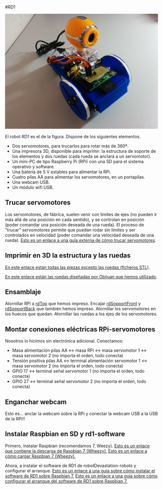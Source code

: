 #RD1

![RD1-800px.jpg](../../assets/RD1-800px.jpg)

El robot RD1 es el de la figura. Dispone de los siguientes elementos.

  - Dos servomotores, para trucarlos para rotar más de 360º.
  - Una impresora 3D, disponible para imprimir: la estructura de soporte
    de los elementos y dos ruedas (cada rueda se anclará a un
    servomotor).
  - Un mini-PC de tipo Raspberry Pi (RPi) con una SD para el sistema
    operativo y software.
  - Una batería de 5 V estables para alimentar la RPi.
  - Cuatro pilas AA para alimentar los servomotores, en un portapilas.
  - Una webcam USB.
  - Un módulo wifi USB.

## Trucar servomotores

Los servomotores, de fábrica, suelen venir con límites de ejes (no
pueden ir más allá de una posición en cada sentido), y se controlan en
posición (poder comandar una posición deseada de una rueda). El proceso
de "trucar" servomotores permite que puedan rodar sin límites y ser
controlados en velocidad (poder comandar una velocidad deseada de una
rueda). [Esto es un enlace a una guía externa de cómo trucar
servomotores](http://elektronikadonbosco.blogspot.com.es/2012/08/como-trucar-servomotores-paso-paso.html).

## Imprimir en 3D la estructura y las ruedas

[En este enlace están todas las piezas excepto las ruedas (ficheros STL)](https://github.com/asrob-uc3m/robotDevastation-robots/tree/master/rd1/mechanics).

[En este enlace están las ruedas diseñadas por Obijuan que hemos
utilizado](https://github.com/Obijuan/printbot_part_library/blob/master/wheels/Miniskybot-compatible/step-stl/Miniskybot-wheel-futaba3003-4-arms-horn-assembly.stl).

## Ensamblaje

Atornillar RPi a
[rdTop](https://github.com/asrob-uc3m/robotDevastation-robots/blob/master/rd1/mechanics/rdTop.stl)
que hemos impreso. Encajar
[rdSopportFront](https://github.com/asrob-uc3m/robotDevastation-robots/blob/master/rd1/mechanics/rdSopportFront.stl)
y
[rdSopportBack](https://github.com/asrob-uc3m/robotDevastation-robots/blob/master/rd1/mechanics/rdSopportBack.stl)
que también hemos impreso. Atornillar los servomotores en los huecos que
quedan. Atornillar las ruedas a los ejes de los servomotores.

## Montar conexiones eléctricas RPi-servomotores

Nosotros lo hicimos sin electrónica adicional. Conectamos:

  - Masa alimentación pilas AA \<-\> masa RPi \<-\> masa servomotor 1
    \<-\> masa servomotor 2 (no importa el orden, todo conecta)
  - Tensión positiva pilas AA \<-\> terminal alimentación servomotor 1
    \<-\> masa servomotor 2 (no importa el orden, todo conecta)
  - GPIO 17 \<-\> terminal señal servomotor 1 (no importa el orden, todo
    conecta)
  - GPIO 27 \<-\> terminal señal servomotor 2 (no importa el orden, todo
    conecta)

## Enganchar webcam

Esto es... anclar la webcam sobre la RPi y conectar la webcam USB a la
USB de la RPi\!\!

## Instalar Raspbian en SD y rd1-software

Primero, instalar Raspbian (recomendamos 7, Weezy). [Esto es un enlace
que contiene la descarga de Raspbian 7
(Wheezy).](http://www.raspberrypi.org/downloads/) [Esto es un enlace a
cómo cargar Raspbian 7
(Wheezy).](http://www.raspberrypi.org/documentation/installation/installing-images/README.md)

Ahora, a instalar el software de RD1 de robotDevastation-robots y configurar el arranque.
[Esto es un enlace a una guía sobre cómo instalar el software de RD1 sobre Raspbian 7.](Cómo_instalar_el_software_de_RD1_sobre_Raspbian_7 "wikilink")
[Esto es un enlace a una guía sobre cómo configurar el arranque del software de RD1 sobre Raspbian 7.](Cómo_configurar_el_arranque_del_software_de_RD1_sobre_Raspbian_7 "wikilink")

